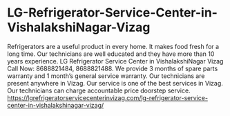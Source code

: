 # LG-Refrigerator-Service-Center-in-VishalakshiNagar-Vizag
Refrigerators are a useful product in every home. It makes food fresh for a long time. Our technicians are well educated and they have more than 10 years experience. LG Refrigerator Service Center in VishalakshiNagar Vizag Call Now: 8688821484, 8688821488. We provide 3 months of spare parts warranty and 1 month’s general service warranty. Our technicians are present anywhere in Vizag. Our service is one of the best services in Vizag. Our technicians can charge accountable price doorstep service.  https://lgrefrigeratorservicecenterinvizag.com/lg-refrigerator-service-center-in-vishalakshinagar-vizag/
